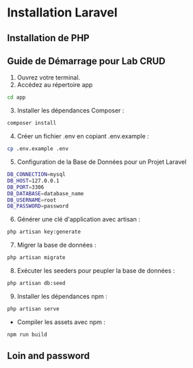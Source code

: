 # Installation Laravel


## Installation de PHP

<!-- TODO : version de PHP -->

## Guide de Démarrage pour Lab CRUD

1. Ouvrez votre terminal.
2. Accédez au répertoire app

```bash
cd app
```
3. Installer les dépendances Composer :

```bash
composer install
```

<!-- TODO : nom install ? -->

4. Créer un fichier .env en copiant .env.example :
   
```bash
cp .env.example .env
```

5. Configuration de la Base de Données pour un Projet Laravel
   
```bash
DB_CONNECTION=mysql
DB_HOST=127.0.0.1
DB_PORT=3306
DB_DATABASE=database_name
DB_USERNAME=root
DB_PASSWORD=password
```
6. Générer une clé d'application avec artisan :

```bash
php artisan key:generate
```
7. Migrer la base de données :

```bash
php artisan migrate
```
8. Exécuter les seeders pour peupler la base de données :
   
```bash
php artisan db:seed
```

9. Installer les dépendances npm :

```bash
php artisan serve
```

- Compiler les assets avec npm :

```bash
npm run build
```

<!-- TODO :Loin and password   -->
## Loin and password 